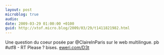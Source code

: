 ```yaml
---
layout: post
microblog: true
audio: 
date: 2009-03-29 01:00:00 +0100
guid: http://xtof.micro.blog/2009/03/29/t1411821982.html
---
```

Une question du coeur posée par @ClaireInParis sur le web multilingue. pb #utf8 - RT Please ? bises. [eweri.com/D3t](http://eweri.com/D3t)
